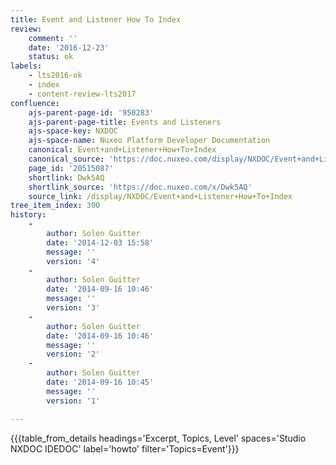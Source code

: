 ```yaml
---
title: Event and Listener How To Index
review:
    comment: ''
    date: '2016-12-23'
    status: ok
labels:
    - lts2016-ok
    - index
    - content-review-lts2017
confluence:
    ajs-parent-page-id: '950283'
    ajs-parent-page-title: Events and Listeners
    ajs-space-key: NXDOC
    ajs-space-name: Nuxeo Platform Developer Documentation
    canonical: Event+and+Listener+How+To+Index
    canonical_source: 'https://doc.nuxeo.com/display/NXDOC/Event+and+Listener+How+To+Index'
    page_id: '20515087'
    shortlink: Dwk5AQ
    shortlink_source: 'https://doc.nuxeo.com/x/Dwk5AQ'
    source_link: /display/NXDOC/Event+and+Listener+How+To+Index
tree_item_index: 300
history:
    - 
        author: Solen Guitter
        date: '2014-12-03 15:58'
        message: ''
        version: '4'
    - 
        author: Solen Guitter
        date: '2014-09-16 10:46'
        message: ''
        version: '3'
    - 
        author: Solen Guitter
        date: '2014-09-16 10:46'
        message: ''
        version: '2'
    - 
        author: Solen Guitter
        date: '2014-09-16 10:45'
        message: ''
        version: '1'

---
```

{{{table_from_details headings='Excerpt, Topics, Level' spaces='Studio NXDOC IDEDOC' label='howto' filter='Topics=Event'}}}
